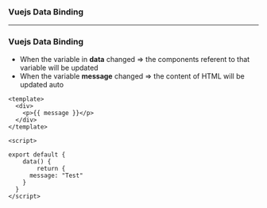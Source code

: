 ### Vuejs Data Binding

---------------------------------------

### Vuejs Data Binding

* When the variable in **data** changed => the components referent to that variable will be updated 
* When the variable **message** changed => the content of HTML will be updated auto

```vue
<template>
  <div>
    <p>{{ message }}</p>
  </div>
</template>

<script>

export default {
	data() {
		return {
      message: "Test"
    }
  }
</script>

```
